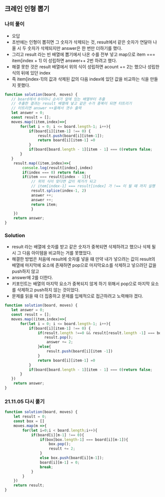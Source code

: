 ## 크레인 인형 뽑기 

### 나의 풀이 
- 오답
- 초반에는 인형이 뽑히면 그 숫자가 삭제되는 것, result에서 같은 숫자가 연달아 나올 시 두 숫자가 삭제되지만 answer은 한 번만 더하기를 했다. 
- 그리고 result 라는 빈 배열에 뽑기에서 나온 수를 전부 넣고 map으로 item === item[index + 1] 이 성립하면 answer++ 2번 하려고 했다.
- 해결 못한 것은 result 배열에서 위의 식이 성립하면 acount += 2는 했으나 성립한 식의 뒤에 있던 index 
- 즉 item[index-1]의 값과 삭제된 값의 다음 index에 있던 값을 비교하는 식을 만들지 못했다.
```jsx
function solution(board, moves) {
   // board에서 0이아니 순서가 앞에 있는 배열부터 추출
   // 추출한 결과는 result 배열에 넣고 같은 수가 중복이 되면 터트리기 
   // 터트리면 answer ++을해서 갯수 출력
   let answer = 0;
   const result = [];
   moves.map((item,index)=>{
       for(let i = 0; i <= board.length-1; i++){
           if(board[i][item-1] !== 0) {
               result.push(board[i][item-1]);
               return board[i][item-1] =0
           }
           if(board[board.length - 1][item - 1] === 0)return false;
       }
   }
    result.map((item,index)=>{
        console.log(result[index],index)
        if(index === 0) return false;
        if(item === result[index - 1]){
            // 위의 식이 맞다면 값이 제거가 되고 
            // item[index-1] === result[index] 가 !== 이 될 때 까지 실행
            result.splice(index-1, 2)
            answer ++;
            answer ++;
            return item;
            } 
    })
    return answer;
}
```
### Solution
- result 라는 배열에 숫자를 받고 같은 숫자가 중복되면 삭제하려고 했으나 삭제 될 시 그 다음 아이템을 비교하는 거를 못했었다.
- 해결한 방법은 처음에 result에 숫자를 넣을 떄 만약 내가 넣으려는 값이 result의 배열에 마지막에 요소에 존재하면 pop으로 마지막요소를 삭제하고 넣으려던 값을 push하지 않고
- answer에 2를 더한다. 
- 키포인트는 배열의 마지막 요소가 중복되지 않게 하기 위해서 pop으로 마지막 요소를 삭제하고 push하지 않는 것이었다.
- 문제를 읽을 때 더 집중하고 문제를 입체적으로 접근하려고 노력해야 겠다.

```jsx
function solution(board, moves) {
   let answer = 0;
   const result = [];
   moves.map((item,index)=>{
       for(let i = 0; i <= board.length-1; i++){
           if(board[i][item-1] !== 0) {
               if(result.length !==0 && result[result.length -1] === board[i][item-1]){
                  result.pop();
                   answer += 2;
               }else{
                   result.push(board[i][item -1])
               }
               return board[i][item-1] =0
           }
           if(board[board.length - 1][item - 1] === 0)return false;
       }
   })
    return answer;
}
```

### 21.11.05 다시 풀기
```jsx
function solution(board, moves) {
    let result = 0;
    const box = []
    moves.map(m =>{
        for(let i=0;i < board.length;i++){
            if(board[i][m-1] !== 0){
                if(box[box.length-1] === board[i][m-1]){
                    box.pop();
                    result += 2;
                }
                else box.push(board[i][m-1]);
                board[i][m-1] = 0;
                break;
            } 
        }
    })
    return result;
}
```
